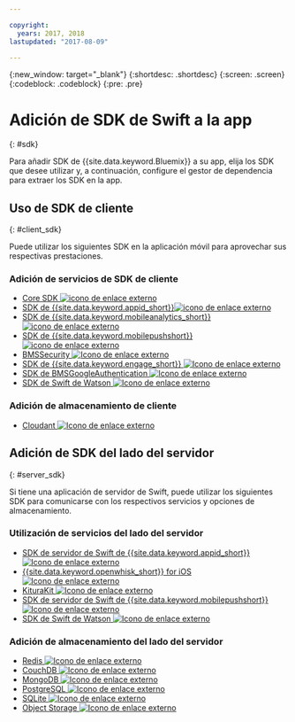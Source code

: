 ```yaml
---

copyright:
  years: 2017, 2018
lastupdated: "2017-08-09"

---
```

{:new_window: target="_blank"}
{:shortdesc: .shortdesc}
{:screen: .screen}
{:codeblock: .codeblock}
{:pre: .pre}

# Adición de SDK de Swift a la app
{: #sdk}

Para añadir SDK de {{site.data.keyword.Bluemix}} a su app, elija los SDK que desee utilizar y, a continuación, configure el gestor de dependencia para extraer los SDK en la app.

## Uso de SDK de cliente
{: #client_sdk}

Puede utilizar los siguientes SDK en la aplicación móvil para aprovechar sus respectivas prestaciones.

### Adición de servicios de SDK de cliente
- [Core SDK ![icono de enlace externo](../icons/launch-glyph.svg "icono de enlace externo")](https://github.com/ibm-bluemix-mobile-services/bms-clientsdk-swift-core)
- [SDK de {{site.data.keyword.appid_short}}![icono de enlace externo](../icons/launch-glyph.svg "icono de enlace externo")](https://github.com/ibm-cloud-security/appid-clientsdk-swift)
- [SDK de {{site.data.keyword.mobileanalytics_short}}![icono de enlace externo](../icons/launch-glyph.svg "icono de enlace externo")](https://github.com/ibm-bluemix-mobile-services/bms-clientsdk-swift-analytics)
- [SDK de {{site.data.keyword.mobilepushshort}}![icono de enlace externo](../icons/launch-glyph.svg "icono de enlace externo")](https://github.com/ibm-bluemix-mobile-services/bms-clientsdk-swift-push)
- [BMSSecurity ![Icono de enlace externo](../icons/launch-glyph.svg "Icono de enlace externo")](https://github.com/ibm-bluemix-mobile-services/bms-clientsdk-swift-security)
- [SDK de {{site.data.keyword.engage_short}} ![Icono de enlace externo](../icons/launch-glyph.svg "Icono de enlace externo")](https://github.com/ibm-bluemix-mobile-services/bms-clientsdk-swift-applaunch)
- [SDK de BMSGoogleAuthentication ![Icono de enlace externo](../icons/launch-glyph.svg "Icono de enlace externo")](https://github.com/ibm-bluemix-mobile-services/bms-clientsdk-swift-security-googleauthentication)
- [SDK de Swift de Watson ![Icono de enlace externo](../icons/launch-glyph.svg "Icono de enlace externo")](https://github.com/watson-developer-cloud/swift-sdk)

### Adición de almacenamiento de cliente
- [Cloudant ![Icono de enlace externo](../icons/launch-glyph.svg "Icono de enlace externo")](https://github.com/cloudant/swift-cloudant)

## Adición de SDK del lado del servidor
{: #server_sdk}

Si tiene una aplicación de servidor de Swift, puede utilizar los siguientes SDK para comunicarse con los respectivos servicios y opciones de almacenamiento.

### Utilización de servicios del lado del servidor
- [SDK de servidor de Swift de {{site.data.keyword.appid_short}} ![Icono de enlace externo](../icons/launch-glyph.svg "Icono de enlace externo")](https://github.com/ibm-cloud-security/appid-serversdk-swift)
- [{{site.data.keyword.openwhisk_short}} for iOS ![Icono de enlace externo](../icons/launch-glyph.svg "Icono de enlace externo")](https://console.bluemix.net/openwhisk/learn/ios-sdk)
- [KituraKit ![Icono de enlace externo](../icons/launch-glyph.svg "Icono de enlace externo")](https://github.com/IBM-Swift/KituraKit)
- [SDK de servidor de Swift de {{site.data.keyword.mobilepushshort}}![Icono de enlace externo](../icons/launch-glyph.svg "Icono de enlace externo")](https://github.com/ibm-bluemix-mobile-services/bms-pushnotifications-serversdk-swift)
- [SDK de Swift de Watson ![Icono de enlace externo](../icons/launch-glyph.svg "Icono de enlace externo")](https://github.com/watson-developer-cloud/swift-sdk)

### Adición de almacenamiento del lado del servidor
- [Redis ![Icono de enlace externo](../icons/launch-glyph.svg "Icono de enlace externo")](https://github.com/IBM-Swift/Kitura-redis)
- [CouchDB ![Icono de enlace externo](../icons/launch-glyph.svg "Icono de enlace externo")](https://github.com/IBM-Swift/Kitura-CouchDB)
- [MongoDB ![Icono de enlace externo](../icons/launch-glyph.svg "Icono de enlace externo")](https://github.com/OpenKitten/MongoKitten)
- [PostgreSQL ![Icono de enlace externo](../icons/launch-glyph.svg "Icono de enlace externo")](https://github.com/IBM-Swift/Swift-Kuery-PostgreSQL)
- [SQLite ![Icono de enlace externo](../icons/launch-glyph.svg "Icono de enlace externo")](https://github.com/IBM-Swift/Swift-Kuery-SQLite)
- [Object Storage ![Icono de enlace externo](../icons/launch-glyph.svg "Icono de enlace externo")](https://github.com/ibm-bluemix-mobile-services/bluemix-objectstorage-serversdk-swift)
